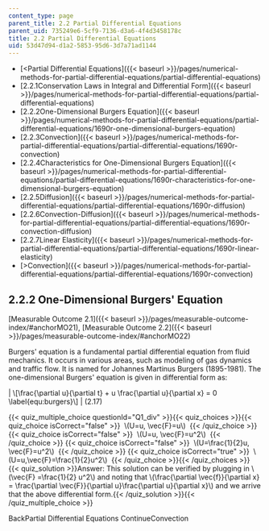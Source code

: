 ```yaml
---
content_type: page
parent_title: 2.2 Partial Differential Equations
parent_uid: 735249e6-5cf9-7136-d3a6-4f4d3458178c
title: 2.2 Partial Differential Equations
uid: 53d47d94-d1a2-5853-95d6-3d7a71ad1144
---
```


*   [<Partial Differential Equations]({{< baseurl >}}/pages/numerical-methods-for-partial-differential-equations/partial-differential-equations)
*   [2.2.1Conservation Laws in Integral and Differential Form]({{< baseurl >}}/pages/numerical-methods-for-partial-differential-equations/partial-differential-equations)
*   [2.2.2One-Dimensional Burgers Equation]({{< baseurl >}}/pages/numerical-methods-for-partial-differential-equations/partial-differential-equations/1690r-one-dimensional-burgers-equation)
*   [2.2.3Convection]({{< baseurl >}}/pages/numerical-methods-for-partial-differential-equations/partial-differential-equations/1690r-convection)
*   [2.2.4Characteristics for One-Dimensional Burgers Equation]({{< baseurl >}}/pages/numerical-methods-for-partial-differential-equations/partial-differential-equations/1690r-characteristics-for-one-dimensional-burgers-equation)
*   [2.2.5Diffusion]({{< baseurl >}}/pages/numerical-methods-for-partial-differential-equations/partial-differential-equations/1690r-diffusion)
*   [2.2.6Convection-Diffusion]({{< baseurl >}}/pages/numerical-methods-for-partial-differential-equations/partial-differential-equations/1690r-convection-diffusion)
*   [2.2.7Linear Elasticity]({{< baseurl >}}/pages/numerical-methods-for-partial-differential-equations/partial-differential-equations/1690r-linear-elasticity)
*   [\>Convection]({{< baseurl >}}/pages/numerical-methods-for-partial-differential-equations/partial-differential-equations/1690r-convection)

2.2.2 One-Dimensional Burgers' Equation
---------------------------------------

[Measurable Outcome 2.1]({{< baseurl >}}/pages/measurable-outcome-index/#anchorMO21), [Measurable Outcome 2.2]({{< baseurl >}}/pages/measurable-outcome-index/#anchorMO22) 

Burgers' equation is a fundamental partial differential equation from fluid mechanics. It occurs in various areas, such as modeling of gas dynamics and traffic flow. It is named for Johannes Martinus Burgers (1895-1981). The one-dimensional Burgers' equation is given in differential form as:

| \\\[\\frac{\\partial u}{\\partial t} + u \\frac{\\partial u}{\\partial x} = 0 \\label{equ:burgers}\\\] | (2.17) 

{{< quiz_multiple_choice questionId="Q1_div" >}}{{< quiz_choices >}}{{< quiz_choice isCorrect="false" >}}&nbsp; \\(U=u, \\vec{F}=u\\) &nbsp;{{< /quiz_choice >}}
{{< quiz_choice isCorrect="false" >}}&nbsp; \\(U=u, \\vec{F}=u^2\\) &nbsp;{{< /quiz_choice >}}
{{< quiz_choice isCorrect="false" >}}&nbsp; \\(U=\\frac{1}{2}u, \\vec{F}=u^2\\) &nbsp;{{< /quiz_choice >}}
{{< quiz_choice isCorrect="true" >}}&nbsp; \\(U=u,\\vec{F}=\\frac{1}{2}u^2\\) &nbsp;{{< /quiz_choice >}}{{< /quiz_choices >}}
{{< quiz_solution >}}Answer: This solution can be verified by plugging in \\(\\vec{F} =\\frac{1}{2} u^2\\) and noting that \\(\\frac{\\partial \\vec{f}}{\\partial x} = \\frac{\\partial \\vec{F}}{\\partial u}\\frac{\\partial u}{\\partial x}\\) and we arrive that the above differential form.{{< /quiz_solution >}}{{< /quiz_multiple_choice >}}

BackPartial Differential Equations ContinueConvection